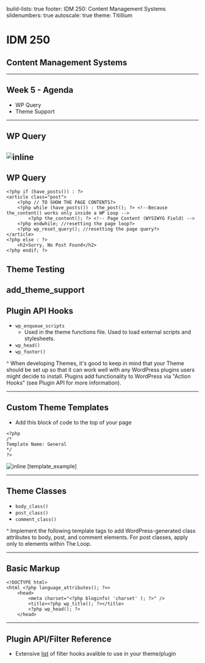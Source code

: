 build-lists: true
footer: IDM 250: Content Management Systems
slidenumbers: true
autoscale: true
theme: Titillium

# IDM 250
## Content Management Systems

---
## Week 5 - Agenda
- WP Query
- Theme Support



---
## WP Query
![inline](https://github.com/mrpaulphan/idm250/blob/master/instructor_materials/assets/wp-query-example.png?raw=true)
---

## WP Query
```
<?php if (have_posts()) : ?>
<article class="post">   
    <?php // TO SHOW THE PAGE CONTENTS?>
    <?php while (have_posts()) : the_post(); ?> <!--Because the_content() works only inside a WP Loop -->
        <?php the_content(); ?> <!-- Page Content (WYSIWYG Field) -->
    <?php endwhile; //resetting the page loop?>
    <?php wp_reset_query(); //resetting the page query?>
</article>
<?php else : ?>                       
    <h2>Sorry, No Post Found</h2>
<?php endif; ?>    
```

## Theme Testing
add_theme_support
---
## Plugin API Hooks
-  `wp_enqueue_scripts`
    - Used in the theme functions file. Used to load external scripts and stylesheets. 
-  `wp_head()`
-  `wp_footer()`

^ When developing Themes, it's good to keep in mind that your Theme should be set up so that it can work well with any WordPress plugins users might decide to install. Plugins add functionality to WordPress via "Action Hooks" (see Plugin API for more information). 

---
## Custom Theme Templates
- Add this block of code to the top of your page
```
<?php
/*
Template Name: General
*/
?>
```

![inline](https://github.com/mrpaulphan/idm250/blob/master/instructor_materials/assets/template_example.png)
[template_example]

---
## Theme Classes
- `body_class()`
- `post_class()`
- `comment_class()`

^ Implement the following template tags to add WordPress-generated class attributes to body, post, and comment elements. For post classes, apply only to elements within The Loop. 

---

## Basic Markup
```
<!DOCTYPE html>
<html <?php language_attributes(); ?>>
    <head>
        <meta charset="<?php bloginfo( 'charset' ); ?>" />
        <title><?php wp_title(); ?></title>
        <?php wp_head(); ?>
    </head>
```
---

## Plugin API/Filter Reference
- Extensive [list](https://codex.wordpress.org/Plugin_API/Filter_Reference) of filter hooks avalible to use in your theme/plugin